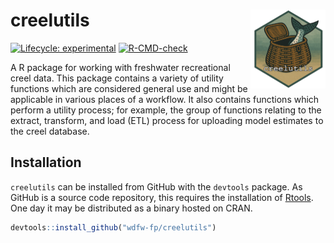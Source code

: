# creelutils <a href="https://wdfw-fp.github.io/creelutils/"><img src="man/figures/logo.png" align="right" height="126" alt="creelutils website" /></a>

  <!-- badges: start -->
  [![Lifecycle: experimental](https://img.shields.io/badge/lifecycle-experimental-orange.svg)](https://lifecycle.r-lib.org/articles/stages.html#experimental)
  [![R-CMD-check](https://github.com/wdfw-fp/creelutils/actions/workflows/R-CMD-check.yaml/badge.svg)](https://github.com/wdfw-fp/creelutils/actions/workflows/R-CMD-check.yaml)
  <!-- badges: end -->

A R package for working with freshwater recreational creel data. This package contains a variety of utility functions which are considered general use and might be applicable in various places of a workflow. It also contains functions which perform a utility process; for example, the group of functions relating to the extract, transform, and load (ETL) process for uploading model estimates to the creel database.

## Installation

`creelutils` can be installed from GitHub with the `devtools` package. As GitHub is a source code repository, this requires the installation of [Rtools](https://cran.r-project.org/bin/windows/Rtools/). One day it may be distributed as a binary hosted on CRAN.

``` r
devtools::install_github("wdfw-fp/creelutils")
```
